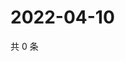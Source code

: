# 2022-04-10

共 0 条

<!-- BEGIN WEIBO -->
<!-- 最后更新时间 Sun Apr 10 2022 15:14:53 GMT+0800 (China Standard Time) -->

<!-- END WEIBO -->
